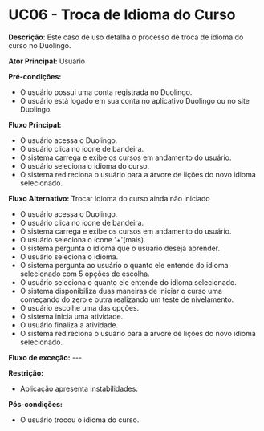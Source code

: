 # UC06 - Troca de Idioma do Curso

**Descrição**: Este caso de uso detalha o processo de troca de idioma do curso no Duolingo.

**Ator Principal:** Usuário

**Pré-condições:**

- O usuário possui uma conta registrada no Duolingo.
- O usuário está logado em sua conta no aplicativo Duolingo ou no site Duolingo.

**Fluxo Principal:**

- O usuário acessa o Duolingo.
- O usuário clica no ícone de bandeira.
- O sistema carrega e exibe os cursos em andamento do usuário.
- O usuário seleciona o idioma do curso.
- O sistema redireciona o usuário para a árvore de lições do novo idioma selecionado.

**Fluxo Alternativo:** Trocar idioma do curso ainda não iniciado

- O usuário acessa o Duolingo.
- O usuário clica no ícone de bandeira.
- O sistema carrega e exibe os cursos em andamento do usuário.
- O usuário seleciona o ícone '+'(mais).
- O sistema pergunta o idioma que o usuário deseja aprender.
- O usuário seleciona o idioma.
- O sistema pergunta ao usuário o quanto ele entende do idioma selecionado com 5 opções de escolha.
- O usuário seleciona o quanto ele entende do idioma selecionado.
- O sistema disponibiliza duas maneiras de iniciar o curso uma começando do zero e outra realizando um teste de nivelamento.
- O usuário escolhe uma das opções.
- O sistema inicia uma atividade.
- O usuário finaliza a atividade.
- O sistema redireciona o usuário para a árvore de lições do novo idioma selecionado.

**Fluxo de exceção:** ---

**Restrição:**

- Aplicação apresenta instabilidades.

**Pós-condições:**

- O usuário trocou o idioma do curso.